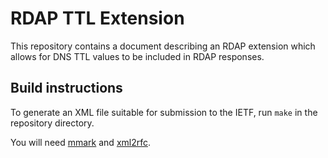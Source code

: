 # RDAP TTL Extension

This repository contains a document describing an RDAP extension which allows
for DNS TTL values to be included in RDAP responses.

## Build instructions

To generate an XML file suitable for submission to the IETF, run `make` in the
repository directory.

You will need [mmark](https://mmark.miek.nl/) and [xml2rfc](xml2rfc).
